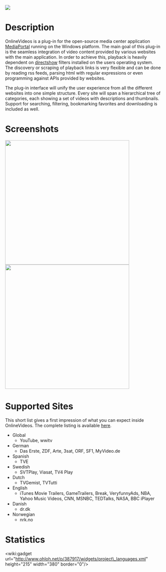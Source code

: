 [![](https://www.paypal.com/en_US/i/btn/btn_donate_LG.gif)](https://www.paypal.com/cgi-bin/webscr?cmd=_s-xclick&hosted_button_id=3LKBYY6NDJ3UQ)


# Description #
OnlineVideos is a plug-in for the open-source media center application <a href='http://www.team-mediaportal.com/'>MediaPortal</a> running on the Windows platform. The main goal of this plug-in is the seamless integration of video content provided by various websites with the main application. In order to achieve this, playback is heavily dependent on [directshow](http://wikipedia.org/wiki/DirectShow) filters installed on the users operating system. The discovery or scraping of playback links is very flexible and can be done by reading rss feeds, parsing html with regular expressions or even programming against APIs provided by websites.

The plug-in interface will unify the user experience from all the different websites into one simple structure. Every site will span a hierarchical tree of categories, each showing a set of videos with descriptions and thumbnails. Support for searching, filtering, bookmarking favorites and downloading is included as well.

# Screenshots #
<img width='400' src='http://mp-onlinevideos2.googlecode.com/svn/wiki/ScreenShots/Screenshot_B3W_Sites_SmallIcons.jpg' />
<img width='400' src='http://mp-onlinevideos2.googlecode.com/svn/wiki/ScreenShots/Screenshot_B3W_Videos_LargeIcons.jpg' />

# Supported Sites #
This short list gives a first impression of what you can expect inside OnlineVideos. The complete listing is available [here](http://onlinevideos.nocrosshair.de).
  * Global
    * YouTube, wwitv
  * German
    * Das Erste, ZDF, Arte, 3sat, ORF, SF1, MyVideo.de
  * Spanish
    * TVE
  * Swedish
    * SVTPlay, Viasat, TV4 Play
  * Dutch
    * TVGemist, TVTutti
  * English
    * iTunes Movie Trailers, GameTrailers, Break, VeryfunnyAds, NBA, Yahoo Music Videos, CNN, MSNBC, TEDTalks, NASA, BBC iPlayer
  * Danish
    * dr.dk
  * Norwegian
    * nrk.no
# Statistics #
&lt;wiki:gadget url="http://www.ohloh.net/p/387917/widgets/project\_languages.xml" height="215" width="380" border="0"/&gt;